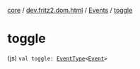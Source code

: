 [core](../../index.md) / [dev.fritz2.dom.html](../index.md) / [Events](index.md) / [toggle](./toggle.md)

# toggle

(js) `val toggle: `[`EventType`](../-event-type/index.md)`<`[`Event`](https://kotlinlang.org/api/latest/jvm/stdlib/org.w3c.dom.events/-event/index.html)`>`